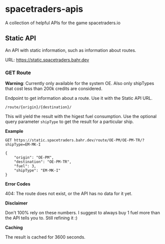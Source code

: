 # spacetraders-apis
A collection of helpful APIs for the game spacetraders.io

## Static API

An API with static information, such as information about routes.

URL: https://static.spacetraders.bahr.dev

### GET Route

**Warning**: Currently only available for the system OE. Also only shipTypes that cost less than 200k credits are considered.

Endpoint to get information about a route. Use it with the Static API URL.

`/route/{origin}/{destination}/`

This will yield the result with the higest fuel consumption. Use the optional query parameter `shipType` to get the result for a particular ship.

**Example**

```
GET https://static.spacetraders.bahr.dev/route/OE-PM/OE-PM-TR/?shipType=EM-MK-I

{
    "origin": "OE-PM",
    "destination": "OE-PM-TR",
    "fuel": 3,
    "shipType": "EM-MK-I"
}
```

**Error Codes**

404: The route does not exist, or the API has no data for it yet.

**Disclaimer**

Don't 100% rely on these numbers. I suggest to always buy 1 fuel more than the API tells you to. Still refining it :)

**Caching**

The result is cached for 3600 seconds.


